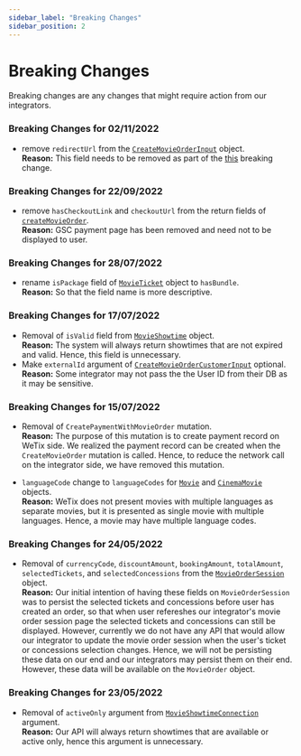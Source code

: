 ```yaml
---
sidebar_label: "Breaking Changes"
sidebar_position: 2
---
```


# Breaking Changes

Breaking changes are any changes that might require action from our integrators.

### Breaking Changes for 02/11/2022

- remove `redirectUrl` from the [`CreateMovieOrderInput`](/docs/graphql/input_objects#createmovieorderinput) object.  
  **Reason:** This field needs to be removed as part of the [this](/docs/overview/breaking_changes#breaking-changes-for-22092022) breaking change.

### Breaking Changes for 22/09/2022

- remove `hasCheckoutLink` and `checkoutUrl` from the return fields of [`createMovieOrder`](/docs/graphql/mutations#createmovieorder).  
  **Reason:** GSC payment page has been removed and need not to be displayed to user.

### Breaking Changes for 28/07/2022

- rename `isPackage` field of [`MovieTicket`](/docs/graphql/objects#movieticket) object to `hasBundle`.  
  **Reason:** So that the field name is more descriptive.

### Breaking Changes for 17/07/2022

- Removal of `isValid` field from [`MovieShowtime`](/docs/graphql/objects#movieshowtime) object.  
  **Reason:** The system will always return showtimes that are not expired and valid. Hence, this field is unnecessary.
- Make `externalId` argument of [`CreateMovieOrderCustomerInput`](/docs/graphql/input_objects#createmovieordercustomerinput) optional.  
  **Reason:** Some integrator may not pass the the User ID from their DB as it may be sensitive.

### Breaking Changes for 15/07/2022

- Removal of `CreatePaymentWithMovieOrder` mutation.  
  **Reason:** The purpose of this mutation is to create payment record on WeTix side. We realized the payment record can be created when the `CreateMovieOrder` mutation is called. Hence, to reduce the network call on the integrator side, we have removed this mutation.

- `languageCode` change to `languageCodes` for [`Movie`](/docs/graphql/objects#movie) and [`CinemaMovie`](/docs/graphql/objects#cinemamovie) objects.  
  **Reason:** WeTix does not present movies with multiple languages as separate movies, but it is presented as single movie with multiple languages. Hence, a movie may have multiple language codes.

### Breaking Changes for 24/05/2022

- Removal of `currencyCode`, `discountAmount`, `bookingAmount`, `totalAmount`, `selectedTickets`, and `selectedConcessions` from the [`MovieOrderSession`](/docs/graphql/objects#movieordersession) object.  
  **Reason:** Our initial intention of having these fields on `MovieOrderSession` was to persist the selected tickets and concessions before user has created an order, so that when user refereshes our integrator's movie order session page the selected tickets and concessions can still be displayed. However, currently we do not have any API that would allow our integrator to update the movie order session when the user's ticket or concessions selection changes. Hence, we will not be persisting these data on our end and our integrators may persist them on their end. However, these data will be available on the `MovieOrder` object.

### Breaking Changes for 23/05/2022

- Removal of `activeOnly` argument from [`MovieShowtimeConnection`](/docs/graphql/objects#movieshowtimeconnection) argument.  
  **Reason:** Our API will always return showtimes that are available or active only, hence this argument is unnecessary.
